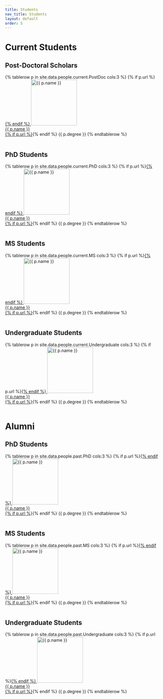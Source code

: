 ```yaml
---
title: Students
nav_title: Students
layout: default
order: 5
---
```


# Current Students

## Post-Doctoral Scholars
<table>
{% tablerow p in site.data.people.current.PostDoc cols:3 %}
{% if p.url %}<a href="{{ p.url }}">{% endif %}
<img src="{{ p.pic }}" alt="{{ p.name }}" title="{{ p.name }}" style="width:150px;" /><br />
{{ p.name }}<br />
{% if p.url %}</a>{% endif %}
{{ p.degree }}
{% endtablerow %}
</table>

## PhD Students
<table>
{% tablerow p in site.data.people.current.PhD cols:3 %}
{% if p.url %}<a href="{{ p.url }}">{% endif %}
<img src="{{ p.pic }}" alt="{{ p.name }}" title="{{ p.name }}" style="width:150px;" /><br />
{{ p.name }}<br />
{% if p.url %}</a>{% endif %}
{{ p.degree }}
{% endtablerow %}
</table>

## MS Students
<table>
{% tablerow p in site.data.people.current.MS cols:3 %}
{% if p.url %}<a href="{{ p.url }}">{% endif %}
<img src="{{ p.pic }}" alt="{{ p.name }}" title="{{ p.name }}" style="width:150px;" /><br />
{{ p.name }}<br />
{% if p.url %}</a>{% endif %}
{{ p.degree }}
{% endtablerow %}
</table>

## Undergraduate Students

<table>

{% tablerow p in site.data.people.current.Undergraduate cols:3 %}
{% if p.url %}<a href="{{ p.url }}">{% endif %}
<img src="{{ p.pic }}" alt="{{ p.name }}" title="{{ p.name }}" style="width:150px;" /><br />
{{ p.name }}<br />
{% if p.url %}</a>{% endif %}
{{ p.degree }}
{% endtablerow %}
</table>

# Alumni

## PhD Students
<table>
{% tablerow p in site.data.people.past.PhD cols:3 %}
{% if p.url %}<a href="{{ p.url }}">{% endif %}
<img src="{{ p.pic }}" alt="{{ p.name }}" title="{{ p.name }}" style="width:150px;" /><br />
{{ p.name }}<br />
{% if p.url %}</a>{% endif %}
{{ p.degree }}
{% endtablerow %}
</table>

## MS Students
<table>
{% tablerow p in site.data.people.past.MS cols:3 %}
{% if p.url %}<a href="{{ p.url }}">{% endif %}
<img src="{{ p.pic }}" alt="{{ p.name }}" title="{{ p.name }}" style="width:150px;" /><br />
{{ p.name }}<br />
{% if p.url %}</a>{% endif %}
{{ p.degree }}
{% endtablerow %}
</table>

## Undergraduate Students

<table>

{% tablerow p in site.data.people.past.Undergraduate cols:3 %}
{% if p.url %}<a href="{{ p.url }}">{% endif %}
<img src="{{ p.pic }}" alt="{{ p.name }}" title="{{ p.name }}" style="width:150px;" /><br />
{{ p.name }}<br />
{% if p.url %}</a>{% endif %}
{{ p.degree }}
{% endtablerow %}

</table>

